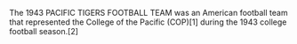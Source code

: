 The 1943 PACIFIC TIGERS FOOTBALL TEAM was an American football team that represented the College of the Pacific (COP)[1] during the 1943 college football season.[2]
